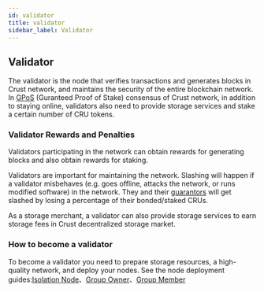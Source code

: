 ```yaml
---
id: validator
title: validator
sidebar_label: Validator
---
```


## Validator

The validator is the node that verifies transactions and generates blocks in Crust network, and maintains the security of the entire blockchain network. In [GPoS](GPoS.md) (Guranteed Proof of Stake) consensus of Crust network, in addition to staying online, validators also need to provide storage services and stake a certain number of CRU tokens.

### Validator Rewards and Penalties

Validators participating in the network can obtain rewards for generating blocks and also obtain rewards for staking.


Validators are important for maintaining the network. Slashing will happen if a validator misbehaves (e.g. goes offline, attacks the network, or runs modified software) in the network. They and their [guarantors](guarantor.md) will get slashed by losing a percentage of their bonded/staked CRUs. 



As a storage merchant, a validator can also provide storage services to earn storage fees in Crust decentralized storage market.

### How to become a validator

To become a validator you need to prepare storage resources, a high-quality network, and deploy your nodes. See the node deployment guides:[Isolation Node](isolationNode.md)、[Group Owner](ownerNode.md)、[Group Member](memberNode.md)


